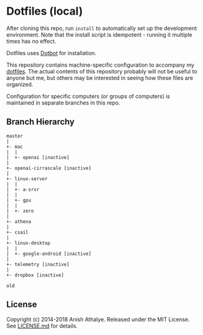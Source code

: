 Dotfiles (local)
================

After cloning this repo, run `install` to automatically set up the development
environment. Note that the install script is idempotent - running it multiple
times has no effect.

Dotfiles uses [Dotbot][dotbot] for installation.

This repository contains machine-specific configuration to accompany my
[dotfiles][dotfiles]. The actual contents of this repository probably will not
be useful to anyone but me, but others may be interested in seeing how these
files are organized.

Configuration for specific computers (or groups of computers) is maintained in
separate branches in this repo.

Branch Hierarchy
----------------

```
master
|
+- mac
|  |
|  +- openai [inactive]
|
+- openai-cirrascale [inactive]
|
+- linux-server
|  |
|  +- a-srvr
|  |
|  +- gpu
|  |
|  +- zero
|
+- athena
|
+- csail
|
+- linux-desktop
|  |
|  +- google-android [inactive]
|
+- telemetry [inactive]
|
+- dropbox [inactive]

old
```

License
-------

Copyright (c) 2014-2018 Anish Athalye. Released under the MIT License. See
[LICENSE.md][license] for details.

[dotbot]: https://github.com/anishathalye/dotbot
[dotfiles]: https://github.com/anishathalye/dotfiles
[license]: LICENSE.md
